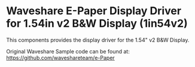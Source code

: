 # Waveshare E-Paper Display Driver for 1.54in v2 B&W Display (1in54v2)

This components provides the display driver for the 1.54" v2 B&W Display.


Original Waveshare Sample code can be found at: https://github.com/waveshareteam/e-Paper

